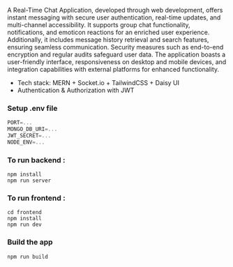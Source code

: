 A Real-Time Chat Application, developed through web development, offers instant messaging with secure user authentication, real-time updates, and multi-channel accessibility. It supports group chat functionality, notifications, and emoticon reactions for an enriched user experience. Additionally, it includes message history retrieval and search features, ensuring seamless communication. Security measures such as end-to-end encryption and regular audits safeguard user data. The application boasts a user-friendly interface, responsiveness on desktop and mobile devices, and integration capabilities with external platforms for enhanced functionality.

-    Tech stack: MERN + Socket.io + TailwindCSS + Daisy UI
-    Authentication & Authorization with JWT

### Setup .env file

```js
PORT=...
MONGO_DB_URI=...
JWT_SECRET=...
NODE_ENV=...
```

### To run backend : 
```shell 
npm install
npm run server
```
### To run frontend : 
```shell 
cd frontend
npm install
npm run dev
```



### Build the app

```shell
npm run build
```
